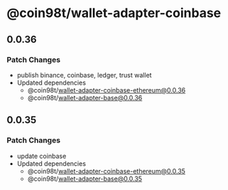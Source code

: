 # @coin98t/wallet-adapter-coinbase

## 0.0.36

### Patch Changes

- publish binance, coinbase, ledger, trust wallet
- Updated dependencies
  - @coin98t/wallet-adapter-coinbase-ethereum@0.0.36
  - @coin98t/wallet-adapter-base@0.0.36

## 0.0.35

### Patch Changes

- update coinbase
- Updated dependencies
  - @coin98t/wallet-adapter-coinbase-ethereum@0.0.35
  - @coin98t/wallet-adapter-base@0.0.35
